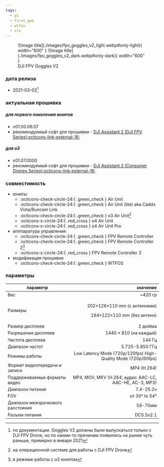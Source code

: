 ```yaml
---
tags:
  - p1
  - first_gen
  - wtfos
  - vrx
---
```


<figure markdown="span">
  ![Image title](./images/fpv_goggles_v2_light.webp#only-light){ width="600" }
  ![Image title](./images/fpv_goggles_v2_dark.webp#only-dark){ width="600" }
  <figcaption>DJI FPV Goggles V2</figcaption>
</figure>

### дата релиза
- 2021-03-02[^1]

### актуальная прошивка
##### для первого поколения юнитов
* v01.00.06.07
* рекомендуемый софт для прошивки - <a href="https://www.dji.com/downloads/softwares/dji-assistant-2-dji-fpv-series" target="_blank">DJI Assistant 2 (DJI FPV Series):octicons-link-external-16:</a>
##### для o3
* v01.07.0000
* рекомендуемый софт для прошивки - <a href="https://www.dji.com/downloads/softwares/dji-assistant-2-consumer-drones-series" target="_blank">DJI Assistant 2 (Consumer Drones Series):octicons-link-external-16:</a>

### совместимость
* юниты:
    * :octicons-check-circle-24:{ .green_check } Air Unit
    * :octicons-check-circle-24:{ .green_check } Air Unit (lite) aka Caddx Vista/Runcam Link
    * :octicons-check-circle-24:{ .green_check } o3 Air Unit[^2]
    * :octicons-x-circle-24:{ .red_cross } o4 Air Unit
    * :octicons-x-circle-24:{ .red_cross } o4 Air Unit Pro
* апппаратура управления:
    * :octicons-check-circle-24:{ .green_check } FPV Remote Controller 
    * :octicons-check-circle-24:{ .green_check } FPV Remote Controller 2[^3]
    * :octicons-x-circle-24:{ .red_cross } FPV Remote Controller 3
* модификация прошивки
    * :octicons-check-circle-24:{ .green_check } WTFOS

### параметры
|параметр                           |значение                                                                                     |
| --------------------------------- | ------------------------------------------------------------------------------------------: |
| Вес                               |                                                                                     ~420 гр |
| Размеры                           |                       <p>202×126×110 mm (с антеннами)</p><p>184×122×110 mm (без антенн)</p> |
| Размер дисплеев                   |                                                                                     2 дюйма |
| Разрешение дисплеев               |                                                                      1440 × 810 (на каждый) |
| Частота дисплеев                  |                                                                                      144 Гц |
| Диапазон частот                   |                                                                             5.725-5.850 ГГц |
| Режимы работы                     |                               Low Latency Mode (720p/120fps) High-Quality Mode (720p/60fps) |
| Формат видеопередачи и записи     |                                                                                 MP4 (H.264) |
| Поддерживаемые форматы видео      |                                     MP4, MOV, MKV (H.264; аудио: AAC-LC, AAC-HE, AC-3, MP3) |
| Диапазон питания                  |                                                                                   7.4-25.2v |
| FOV                               |                                                                               от 30° to 54° |
| Диапазон межзрачкового расстояния |                                                                                     58-70мм |
| Разъем питания                    |                                                                                   DC5.5x2.1 |

[^1]: по документации. Goggles V2 должны были выпускаться только с DJI FPV Drone, но по каким-то причинам появились на рынке чуть раньше, примерно в январе 2021
[^2]: на операционной системе для работы с DJI FPV Drone
[^3]: в режиме работы с о3 юнитом